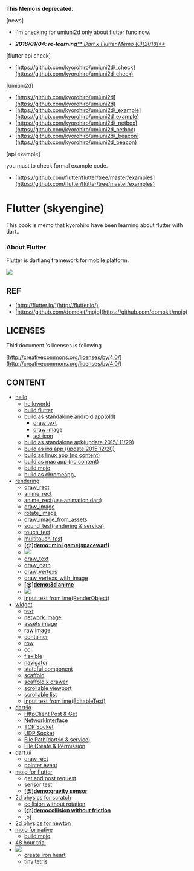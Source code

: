 **This Memo is deprecated.**

\[news\]

* I'm checking for umiuni2d only about flutter func now.

* _**2018/01/04: re-learning**_[_** Dart x Flutter Memo \(0\)\[2018\]**_](https://medium.com/@kyorohiro_72753/dart-x-flutter-memo-0-7ab0f2e8877a)

\[flutter api check\]

* [https://github.com/kyorohiro/umiuni2d\_check](https://github.com/kyorohiro/umiuni2d_check)

\[umiuni2d\]

* [https://github.com/kyorohiro/umiuni2d](https://github.com/kyorohiro/umiuni2d)
* [https://github.com/kyorohiro/umiuni2d\_example](https://github.com/kyorohiro/umiuni2d_example)
* [https://github.com/kyorohiro/umiuni2d\_netbox](https://github.com/kyorohiro/umiuni2d_netbox)
* [https://github.com/kyorohiro/umiuni2d\_beacon](https://github.com/kyorohiro/umiuni2d_beacon)

\[api example\]

you must to check formal example code.

* [https://github.com/flutter/flutter/tree/master/examples](https://github.com/flutter/flutter/tree/master/examples)

# Flutter \(skyengine\)

This book is memo that kyorohiro have been learning about flutter with dart..

### About Flutter

Flutter is dartlang framework for mobile platform.

![](doc/screen.png)

## REF

* [http://flutter.io/](http://flutter.io/)
* [https://github.com/domokit/mojo](https://github.com/domokit/mojo)

## LICENSES

Thid document 's licenses is following

[http://creativecommons.org/licenses/by/4.0/](http://creativecommons.org/licenses/by/4.0/)

## CONTENT

* [hello](doc/hello/README.md)
  * [helloworld](hello/doc/README.md)
  * [build flutter](build_flutter/README.md)
  * [build as standalone android app\(old\)](build_android/README.md)
    * [draw text](test_android/doc/README.md)
    * [draw image](test_android_2/doc/README.md)
    * [set icon](test_android_3/doc/README.md)
  * [build as standalone apk\(update 2015/ 11/29\)](build_android2/README.md)
  * [build as ios app \(update 2015 12/20\)](build_ios/README.md)
  * [build as linux app \(no content\)](build_linux/README.md)
  * [build as mac app \(no content\)](build_linux/README.md)
  * [build mojo](mojo_na_install/README.md)
  * [build as chromeapp](build_chromeapp/README.md)\_
* [rendering](doc/rendering/README.md)
  * [draw\_rect](draw_rect/doc/README.md)
  * [anime\_rect](anime_rect/doc/README.md)
  * [anime\_rect\(use animation.dart\)](anime_rect_1/doc/README.md)
  * [draw\_image](draw_image/doc/README.md)
  * [rotate\_image](rotate_image/doc/README.md)
  * [draw\_image\_from\_assets](draw_image_from_assets/doc/README.md)
  * [sound\_test\(rendering & service\)](sound_test/doc/README.md)
  * [touch\_test](touch_event/doc/README.md)
  * [multitouch\_test](multitouch_event/doc/README.md)
  * [**\[@\]demo::mini game\(spacewar!\)**](spacewar/doc/README.md)
  * ![](spacewar/doc/screen.png)
  * [draw\_text](draw_text/doc/README.md)
  * [draw\_path](draw_path/doc/README.md)
  * [draw\_vertexs](draw_vertices/doc/README.md)
  * [draw\_vertexs\_with\_image](draw_vertices_1/doc/README.md)
  * [**\[@\]demo:3d anime**](draw_vertices_demo/doc/README.md)
  * ![](draw_vertices_demo/doc/screen.png)
  * [input text from ime\(RenderObject\)](edit_text_1/doc/README.md)
* [widget](doc/widgets/README.md)
  * [text](widget_text/doc/README.md)
  * [network image](widget_networkimage/doc/README.md)
  * [assets image](widget_asset_image/doc/README.md)
  * [raw image](widget_rawimage/doc/README.md)
  * [container](widget_container/doc/README.md)
  * [row](widget_row/doc/README.md)
  * [col](widget_col/doc/README.md)
  * [flexible](widget_flexible/doc/README.md)
  * [navigator](widget_navigator/doc/README.md)
  * [stateful component](widget_stateful/doc/README.md)
  * [scaffold](widget_scaffold/doc/README.md)
  * [scaffold x drawer](widget_scaffold_drawer/doc/README.md)
  * [scrollable viewport](widget_scrollableviewport/doc/README.md)
  * [scrollable list](widget_scrollablelist/doc/README.md)
  * [input text from ime\(EditableText\)](edit_text/doc/README.md)
* [dart:io](doc/dartio/README.md)
  * [HttpClient Post & Get](dartio_test/doc/README.md)
  * [NetworkInterface](dartio_networkinterface/doc/README.md)
  * [TCP Socket](dartio_tcp/doc/README.md)
  * [UDP Socket](dartio_udp/doc/README.md)
  * [File Path\(dart:io & service\)](dartio_service_path/doc/README.md)
  * [File Create & Permission](dartio_file/doc/README.md)
* [dart:ui](doc/dartui/README.md)
  * [draw rect](dartui_draw/doc/README.md)
  * [pointer event](dartui_event/doc/README.md)
* [mojo for flutter](doc/mojo/README.md)
  * [get and post request](mojo_urlRequest/doc/README.md)
  * [sensor test](mojo_sensor/doc/README.md)
  * [**\[@\]demo:gravity sensor**](mojo_sensor_demo/doc/README.md)
* [2d physics for scratch](doc/physics2d/README.md)
  * [collision without rotation](ph_2d_boun_no_rot/doc/README.md)
  * [**\[@\]democollision without friction**](ph_2d_boun_no_friction/doc/README.md)
  * \[b\]
* [2d physics for newton](doc/physics2d_newton/README.md)
* [mojo for native](doc/mojo_native/README.md)
  * [build mojo](mojo_na_install/README.md)
* [48 hour trial](doc/ch48/README.md)
* ![](ch48/mino_sample.png)
  * [create iron heart](ch48/example/ironheart/doc/README.md)
  * [tiny tetris](ch48/example/mino/doc/README.md)



